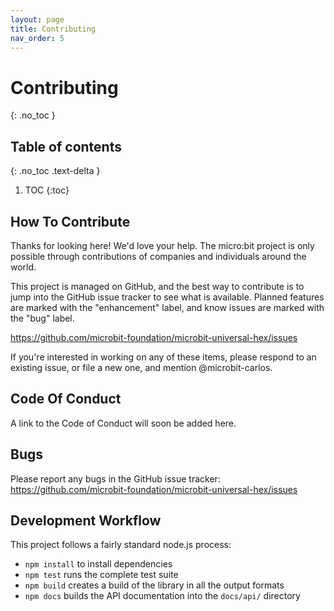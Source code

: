 ```yaml
---
layout: page
title: Contributing
nav_order: 5
---
```


# Contributing

{: .no_toc }

## Table of contents

{: .no_toc .text-delta }

1. TOC {:toc}

## How To Contribute

Thanks for looking here! We'd love your help. The micro:bit project is only
possible through contributions of companies and individuals around the world.

This project is managed on GitHub, and the best way to contribute is to jump
into the GitHub issue tracker to see what is available. Planned features are
marked with the "enhancement" label, and know issues are marked with the "bug"
label.

https://github.com/microbit-foundation/microbit-universal-hex/issues

If you're interested in working on any of these items, please respond to an
existing issue, or file a new one, and mention @microbit-carlos.

## Code Of Conduct

A link to the Code of Conduct will soon be added here.

## Bugs

Please report any bugs in the GitHub issue tracker:
https://github.com/microbit-foundation/microbit-universal-hex/issues

## Development Workflow

This project follows a fairly standard node.js process:

- `npm install` to install dependencies
- `npm test` runs the complete test suite
- `npm build` creates a build of the library in all the output formats
- `npm docs` builds the API documentation into the `docs/api/` directory
